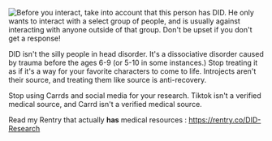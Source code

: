 ![Before you interact, take into account that this person has DID. 
He only wants to interact with a select group of people, and is usually against interacting with anyone outside of that group. 
Don't be upset if you don't get a response!
](https://github.com/user-attachments/assets/de26a638-697d-4e71-97eb-a77736797029)


DID isn't the silly people in head disorder. It's a dissociative disorder caused by trauma before the ages 6-9 (or 5-10 in some instances.) Stop treating it as if it's a way for your favorite characters to come to life. Introjects aren't their source, and treating them like source is anti-recovery.

Stop using Carrds and social media for your research. Tiktok isn't a verified medical source, and Carrd isn't a verified medical source. 


Read my Rentry that actually **has** medical resources : https://rentry.co/DID-Research

